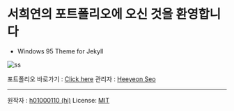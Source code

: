 # 서희연의 포트폴리오에 오신 것을 환영합니다 

- Windows 95 Theme for Jekyll

![ss](https://github.com/h01000110/windows-95/raw/gh-pages/screenshot_2.png)

포트폴리오 바로가기 : [Click here](https://shyun03.github.io/me/)
관리자 : [Heeyeon Seo](https://github.com/shyun03)

------------------------------
원작자 : [h01000110 (hi)](https://github.com/h01000110)
License: [MIT](https://github.com/h01000110/windows-95/blob/master/LICENSE)
